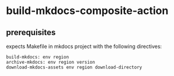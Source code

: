 # build-mkdocs-composite-action
## prerequisites
expects Makefile in mkdocs project with the following directives:
```
build-mkdocs: env region
archive-mkdocs: env region version
download-mkdocs-assets env region download-directory
```